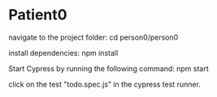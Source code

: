 # Patient0
navigate to the project folder:
  cd person0/person0

install dependencies:
  npm install

Start Cypress by running the following command:
  npm start

click on the test "todo.spec.js" in the cypress test runner.
